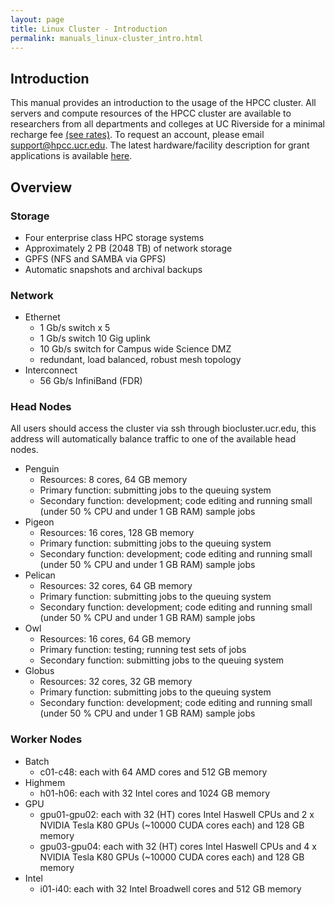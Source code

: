 ```yaml
---
layout: page
title: Linux Cluster - Introduction
permalink: manuals_linux-cluster_intro.html
---
```


## Introduction
This manual provides an introduction to the usage of the HPCC cluster.
All servers and compute resources of the HPCC cluster are available to researchers from all departments and colleges at UC Riverside for a minimal recharge fee [(see rates)](/#rates).
To request an account, please email [support@hpcc.ucr.edu](mailto:support@hpcc.ucr.edu).
The latest hardware/facility description for grant applications is available [here](https://goo.gl/43eOwQ).

## Overview

### Storage
* Four enterprise class HPC storage systems
* Approximately 2 PB (2048 TB) of network storage
* GPFS (NFS and SAMBA via GPFS)
* Automatic snapshots and archival backups

### Network
* Ethernet
    * 1 Gb/s switch x 5
    * 1 Gb/s switch 10 Gig uplink
    * 10 Gb/s switch for Campus wide Science DMZ
    * redundant, load balanced, robust mesh topology
* Interconnect
    * 56 Gb/s InfiniBand (FDR)

### Head Nodes
All users should access the cluster via ssh through biocluster.ucr.edu, this address will automatically balance traffic to one of the available head nodes.

* Penguin
    * Resources: 8 cores, 64 GB memory
    * Primary function: submitting jobs to the queuing system
    * Secondary function: development; code editing and running small (under 50 % CPU and under 1 GB RAM) sample jobs
* Pigeon
    * Resources: 16 cores, 128 GB memory
    * Primary function: submitting jobs to the queuing system
    * Secondary function: development; code editing and running small (under 50 % CPU and under 1 GB RAM) sample jobs
* Pelican
    * Resources: 32 cores, 64 GB memory
    * Primary function: submitting jobs to the queuing system
    * Secondary function: development; code editing and running small (under 50 % CPU and under 1 GB RAM) sample jobs
* Owl
    * Resources: 16 cores, 64 GB memory
    * Primary function: testing; running test sets of jobs
    * Secondary function: submitting jobs to the queuing system
* Globus
    * Resources: 32 cores, 32 GB memory
    * Primary function: submitting jobs to the queuing system
    * Secondary function: development; code editing and running small (under 50 % CPU and under 1 GB RAM) sample jobs

### Worker Nodes
* Batch
    * c01-c48: each with 64 AMD cores and 512 GB memory
* Highmem
    * h01-h06: each with 32 Intel cores and 1024 GB memory
* GPU
    * gpu01-gpu02: each with 32 (HT) cores Intel Haswell CPUs and 2 x NVIDIA Tesla K80 GPUs (~10000 CUDA cores each) and 128 GB memory
    * gpu03-gpu04: each with 32 (HT) cores Intel Haswell CPUs and 4 x NVIDIA Tesla K80 GPUs (~10000 CUDA cores each) and 128 GB memory
* Intel
    * i01-i40: each with 32 Intel Broadwell cores and  512 GB memory

